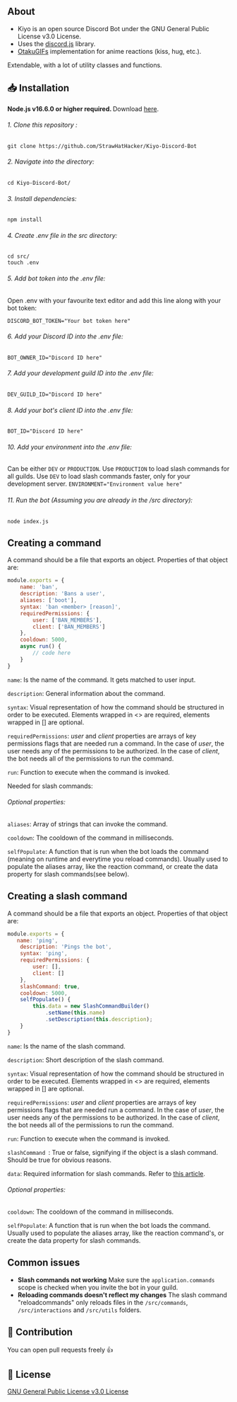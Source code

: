 ## About
* Kiyo is an open source Discord Bot under the GNU General Public License v3.0 License.
* Uses the [discord.js](https://github.com/discordjs/discord.js) library.
* [OtakuGIFs](https://otakugifs.xyz) implementation for anime reactions (kiss, hug, etc.).

Extendable, with a lot of utility classes and functions. 

## 📥 Installation
<b> Node.js v16.6.0 or higher required. </b> Download [here](https://nodejs.org/).

###### 1. Clone this repository :
```shell
git clone https://github.com/StrawHatHacker/Kiyo-Discord-Bot
```

###### 2. Navigate into the directory:
```shell
cd Kiyo-Discord-Bot/
```

###### 3. Install dependencies:
```shell
npm install
```

###### 4. Create .env file in the src directory:
```shell
cd src/
touch .env
```

###### 5. Add bot token into the .env file:
Open .env with your favourite text editor and add this line along with your bot token:

`DISCORD_BOT_TOKEN="Your bot token here"`

###### 6. Add your Discord ID into the .env file:
`BOT_OWNER_ID="Discord ID here"`

###### 7. Add your development guild ID into the .env file:
`DEV_GUILD_ID="Discord ID here"`

###### 8. Add your bot's client ID into the .env file:
`BOT_ID="Discord ID here"`

###### 10. Add your environment into the .env file:
Can be either `DEV` or `PRODUCTION`. Use `PRODUCTION` to load slash commands for all guilds. Use `DEV` to load slash commands faster, only for your development server.
`ENVIRONMENT="Environment value here"`

###### 11. Run the bot (Assuming you are already in the /src directory):
```shell
node index.js 
```

## Creating a command
A command should be a file that exports an object. Properties of that object are:

```javascript
module.exports = {
    name: 'ban',
    description: 'Bans a user',
    aliases: ['boot'],
    syntax: 'ban <member> [reason]',
    requiredPermissions: {
        user: ['BAN_MEMBERS'],
        client: ['BAN_MEMBERS']
    },
    cooldown: 5000,
    async run() {
        // code here
    }
}
```

`name`: Is the name of the command. It gets matched to user input.

`description`: General information about the command.

`syntax`: Visual representation of how the command should be structured in order to be executed. Elements wrapped in <> are required, elements wrapped in [] are optional.

`requiredPermissions`: *user* and *client* properties are arrays of key permissions flags that are needed run a command. In the case of *user*, the user needs any of the 
permissions to be authorized. In the case of *client*, the bot needs all of the permissions to run the command.

`run`: Function to execute when the command is invoked.

Needed for slash commands:

###### Optional properties:

`aliases`: Array of strings that can invoke the command.

`cooldown`: The cooldown of the command in milliseconds.

`selfPopulate`: A function that is run when the bot loads the command (meaning on runtime and everytime you reload commands). Usually used to populate the aliases array, like the reaction command, or create the data property for slash commands(see below).

## Creating a slash command
A command should be a file that exports an object. Properties of that object are:

```javascript
module.exports = {
   name: 'ping',
    description: 'Pings the bot',
    syntax: 'ping',
    requiredPermissions: {
        user: [],
        client: []
    },
    slashCommand: true,
    cooldown: 5000,
    selfPopulate() {
        this.data = new SlashCommandBuilder()
            .setName(this.name)
            .setDescription(this.description);
    }
}
```

`name`: Is the name of the slash command.

`description`: Short description of the slash command.

`syntax`: Visual representation of how the command should be structured in order to be executed. Elements wrapped in <> are required, elements wrapped in [] are optional.

`requiredPermissions`: *user* and *client* properties are arrays of key permissions flags that are needed run a command. In the case of *user*, the user needs any of the 
permissions to be authorized. In the case of *client*, the bot needs all of the permissions to run the command.

`run`: Function to execute when the command is invoked.

`slashCommand `: True or false, signifying if the object is a slash command. Should be true for obvious reasons.

`data`: Required information for slash commands. Refer to [this article](https://discordjs.guide/interactions/registering-slash-commands.html#options).

###### Optional properties:

`cooldown`: The cooldown of the command in milliseconds.

`selfPopulate`: A function that is run when the bot loads the command. Usually used to populate the aliases array, like the reaction command's, or create the data property for slash commands.

## Common issues
* **Slash commands not working**
Make sure the `application.commands` scope is checked when you invite the bot in your guild.
* **Reloading commands doesn't reflect my changes**
The slash command "reloadcommands" only reloads files in the `/src/commands`, `/src/interactions` and `/src/utils` folders.

## 🙏 Contribution
You can open pull requests freely 👍

## 📜 License
[GNU General Public License v3.0 License](https://github.com/StrawHatHacker/Kiyo-Discord-Bot/blob/main/LICENSE)

